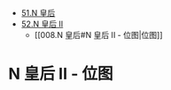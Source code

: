 - [51.N 皇后](https://leetcode.cn/problems/n-queens/)
- [52.N 皇后 II](https://leetcode.cn/problems/n-queens-ii/)
	- [[008.N 皇后#N 皇后 II - 位图|位图]]

# N 皇后 II - 位图

